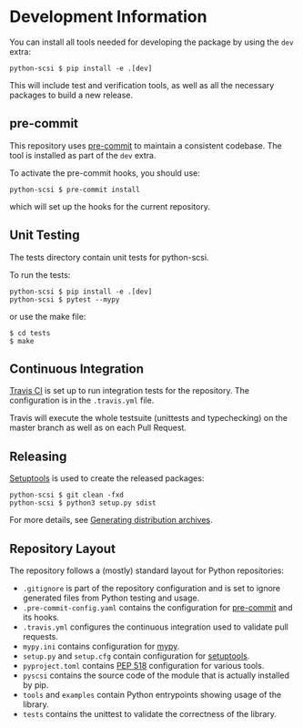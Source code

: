 # Development Information

You can install all tools needed for developing the package by using
the `dev` extra:

    python-scsi $ pip install -e .[dev]

This will include test and verification tools, as well as all the
necessary packages to build a new release.

## pre-commit

This repository uses [pre-commit](https://pre-commit.com/) to maintain a
consistent codebase. The tool is installed as part of the `dev` extra.

To activate the pre-commit hooks, you should use:

    python-scsi $ pre-commit install

which will set up the hooks for the current repository.

## Unit Testing

The tests directory contain unit tests for python-scsi.

To run the tests:

    python-scsi $ pip install -e .[dev]
    python-scsi $ pytest --mypy

or use the make file:

    $ cd tests
    $ make

## Continuous Integration

[Travis CI](https://travis-ci.com/) is set up to run integration tests
for the repository. The configuration is in the `.travis.yml` file.

Travis will execute the whole testsuite (unittests and typechecking)
on the master branch as well as on each Pull Request.

## Releasing

[Setuptools](https://setuptools.readthedocs.io/) is used to create the
released packages:

    python-scsi $ git clean -fxd
    python-scsi $ python3 setup.py sdist

For more details, see [Generating distribution
archives](https://packaging.python.org/tutorials/packaging-projects/#generating-distribution-archives).

## Repository Layout

The repository follows a (mostly) standard layout for Python repositories:

 * `.gitignore` is part of the repository configuration and is set to
   ignore generated files from Python testing and usage.
 * `.pre-commit-config.yaml` contains the configuration for
   [pre-commit](https://pre-commit.com/) and its hooks.
 * `.travis.yml` configures the continuous integration used to
   validate pull requests.
 * `mypy.ini` contains configuration for
   [mypy](https://github.com/python/mypy).
 * `setup.py` and `setup.cfg` contain configuration for
   [setuptools](https://setuptools.readthedocs.io/).
 * `pyproject.toml` contains [PEP
   518](https://www.python.org/dev/peps/pep-0518/) configuration for
   various tools.
 * `pyscsi` contains the source code of the module that is actually
   installed by pip.
 * `tools` and `examples` contain Python entrypoints showing usage of
   the library.
 * `tests` contains the unittest to validate the correctness of the
   library.
